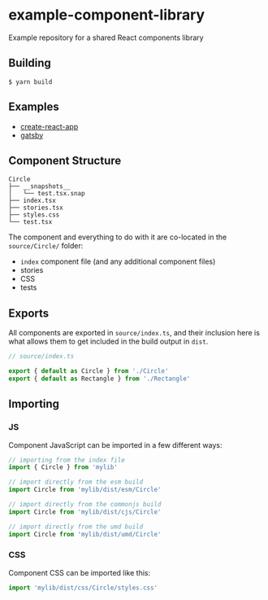 # example-component-library

Example repository for a shared React components library

## Building

```
$ yarn build
```

## Examples
* [create-react-app](./examples/create-react-app)
* [gatsby](./examples/gatsby)

## Component Structure

```
Circle
├── __snapshots__
│   └── test.tsx.snap
├── index.tsx
├── stories.tsx
├── styles.css
└── test.tsx
```

The component and everything to do with it are co-located in the
`source/Circle/` folder:
* `index` component file (and any additional component files)
* stories
* CSS
* tests

## Exports
All components are exported in `source/index.ts`, and their inclusion here is
what allows them to get included in the build output in `dist`.

```js
// source/index.ts

export { default as Circle } from './Circle'
export { default as Rectangle } from './Rectangle'
```

## Importing

### JS
Component JavaScript can be imported in a few different ways:

```js
// importing from the index file
import { Circle } from 'mylib'

// import directly from the esm build
import Circle from 'mylib/dist/esm/Circle'

// import directly from the commonjs build
import Circle from 'mylib/dist/cjs/Circle'

// import directly from the umd build
import Circle from 'mylib/dist/umd/Circle'
```

### CSS
Component CSS can be imported like this:

```js
import 'mylib/dist/css/Circle/styles.css'
```
